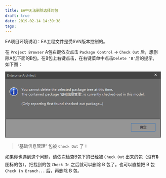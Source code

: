 ```yaml
---
title: EA中无法删除选择的包
draft: true
date: 2019-02-14 14:39:38
tags:
---
```


EA项目环境说明：EA工程文件是受SVN版本控制的。

在 `Project Browser` A包右键依次点击  `Package Control`  -> `Check Out` 后，想删除A包下面的B包。在B包上右键点击，在右键菜单中点击`Delete 'B'`后的提示，如下图：

![EA不能删除选择的包](./cannot-delete-selected-package/cannot-delete-selected-package.png)

> “基础信息管理” 包被 `Check Out` 了！

如果你也遇到这个问题，请依次检查B包下的已经被 `Check Out` 出来的包（没有🔒图标的包），把找到的包 `Check In` 之后就可以删除 B 包了。也可以直接把 B 包 `Check In Branch...` 后，再删除 B 包。